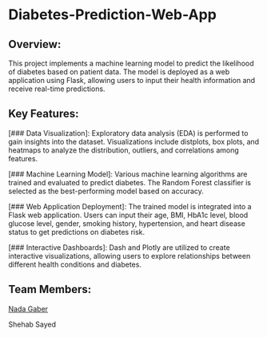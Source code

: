 # Diabetes-Prediction-Web-App

## Overview:
This project implements a machine learning model to predict the likelihood of diabetes based on patient data. The model is deployed as a web application using Flask, allowing users to input their health information and receive real-time predictions.

## Key Features:
[### Data Visualization]: Exploratory data analysis (EDA) is performed to gain insights into the dataset. Visualizations include distplots, box plots, and heatmaps to analyze the distribution, outliers, and correlations among features.

[### Machine Learning Model]: Various machine learning algorithms are trained and evaluated to predict diabetes. The Random Forest classifier is selected as the best-performing model based on accuracy.

[### Web Application Deployment]: The trained model is integrated into a Flask web application. Users can input their age, BMI, HbA1c level, blood glucose level, gender, smoking history, hypertension, and heart disease status to get predictions on diabetes risk.

[### Interactive Dashboards]: Dash and Plotly are utilized to create interactive visualizations, allowing users to explore relationships between different health conditions and diabetes.

## Team Members:

[Nada Gaber](https://github.com/nadagaber)

Shehab Sayed

